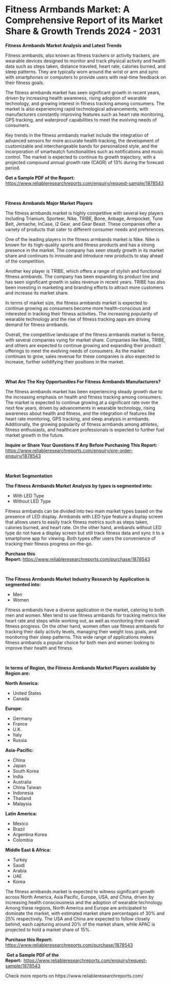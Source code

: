 <p><h1>Fitness Armbands Market: A Comprehensive Report of its Market Share & Growth Trends 2024 - 2031</h1></p><p><strong>Fitness Armbands Market Analysis and Latest Trends</strong></p>
<p><p>Fitness armbands, also known as fitness trackers or activity trackers, are wearable devices designed to monitor and track physical activity and health data such as steps taken, distance traveled, heart rate, calories burned, and sleep patterns. They are typically worn around the wrist or arm and sync with smartphones or computers to provide users with real-time feedback on their fitness goals.</p><p>The fitness armbands market has seen significant growth in recent years, driven by increasing health awareness, rising adoption of wearable technology, and growing interest in fitness tracking among consumers. The market is also experiencing rapid technological advancements, with manufacturers constantly improving features such as heart rate monitoring, GPS tracking, and waterproof capabilities to meet the evolving needs of consumers.</p><p>Key trends in the fitness armbands market include the integration of advanced sensors for more accurate health tracking, the development of customizable and interchangeable bands for personalized style, and the incorporation of smartwatch functionalities such as notifications and music control. The market is expected to continue its growth trajectory, with a projected compound annual growth rate (CAGR) of 13% during the forecast period.</p></p>
<p><strong>Get a Sample PDF of the Report:&nbsp;</strong> <a href="https://www.reliableresearchreports.com/enquiry/request-sample/1878543">https://www.reliableresearchreports.com/enquiry/request-sample/1878543</a></p>
<p>&nbsp;</p>
<p><strong>Fitness Armbands Major Market Players</strong></p>
<p><p>The fitness armbands market is highly competitive with several key players including Trianium, Sporteer, Nike, TRIBE, Bone, Anbage, Armpocket, Tune Belt, Jemache, InCase, i2 Gear, and Gear Beast. These companies offer a variety of products that cater to different consumer needs and preferences.</p><p>One of the leading players in the fitness armbands market is Nike. Nike is known for its high-quality sports and fitness products and has a strong presence in the market. The company has seen steady growth in its market share and continues to innovate and introduce new products to stay ahead of the competition.</p><p>Another key player is TRIBE, which offers a range of stylish and functional fitness armbands. The company has been expanding its product line and has seen significant growth in sales revenue in recent years. TRIBE has also been investing in marketing and branding efforts to attract more customers and increase its market share.</p><p>In terms of market size, the fitness armbands market is expected to continue growing as consumers become more health-conscious and interested in tracking their fitness activities. The increasing popularity of wearable technology and the rise of fitness tracking apps are driving demand for fitness armbands.</p><p>Overall, the competitive landscape of the fitness armbands market is fierce, with several companies vying for market share. Companies like Nike, TRIBE, and others are expected to continue growing and expanding their product offerings to meet the evolving needs of consumers. As the market continues to grow, sales revenue for these companies is also expected to increase, further solidifying their positions in the market.</p></p>
<p>&nbsp;</p>
<p><strong>What Are The Key Opportunities For Fitness Armbands Manufacturers?</strong></p>
<p><p>The fitness armbands market has been experiencing steady growth due to the increasing emphasis on health and fitness tracking among consumers. The market is expected to continue growing at a significant rate over the next few years, driven by advancements in wearable technology, rising awareness about health and fitness, and the integration of features like heart rate monitoring, GPS tracking, and sleep analysis in armbands. Additionally, the growing popularity of fitness armbands among athletes, fitness enthusiasts, and healthcare professionals is expected to further fuel market growth in the future.</p></p>
<p><strong>Inquire or Share Your Questions If Any Before Purchasing This Report:</strong> <a href="https://www.reliableresearchreports.com/enquiry/pre-order-enquiry/1878543">https://www.reliableresearchreports.com/enquiry/pre-order-enquiry/1878543</a></p>
<p>&nbsp;</p>
<p><strong>Market Segmentation</strong></p>
<p><strong>The Fitness Armbands Market Analysis by types is segmented into:</strong></p>
<p><ul><li>With LED Type</li><li>Without LED Type</li></ul></p>
<p><p>Fitness armbands can be divided into two main market types based on the presence of LED display. Armbands with LED type feature a display screen that allows users to easily track fitness metrics such as steps taken, calories burned, and heart rate. On the other hand, armbands without LED type do not have a display screen but still track fitness data and sync it to a smartphone app for viewing. Both types offer users the convenience of tracking their fitness progress on-the-go.</p></p>
<p><strong>Purchase this Report:&nbsp;</strong><a href="https://www.reliableresearchreports.com/purchase/1878543">https://www.reliableresearchreports.com/purchase/1878543</a></p>
<p>&nbsp;</p>
<p><strong>The Fitness Armbands Market Industry Research by Application is segmented into:</strong></p>
<p><ul><li>Men</li><li>Women</li></ul></p>
<p><p>Fitness armbands have a diverse application in the market, catering to both men and women. Men tend to use fitness armbands for tracking metrics like heart rate and steps while working out, as well as monitoring their overall fitness progress. On the other hand, women often use fitness armbands for tracking their daily activity levels, managing their weight loss goals, and monitoring their sleep patterns. This wide range of applications makes fitness armbands a popular choice for both men and women looking to improve their health and fitness.</p></p>
<p>&nbsp;</p>
<p><strong>In terms of Region, the Fitness Armbands Market Players available by Region are:</strong></p>
<p>
    <p> <strong> North America: </strong>
        <ul>
            <li>United States</li>
            <li>Canada</li>
        </ul>
        </p> 
    <p> <strong> Europe: </strong>
        <ul>
            <li>Germany</li>
            <li>France</li>
            <li>U.K.</li>
            <li>Italy</li>
            <li>Russia</li>
        </ul>
        </p> 
    <p> <strong> Asia-Pacific: </strong>
        <ul>
            <li>China</li>
            <li>Japan</li>
            <li>South Korea</li>
            <li>India</li>
            <li>Australia</li>
            <li>China Taiwan</li>
            <li>Indonesia</li>
            <li>Thailand</li>
            <li>Malaysia</li>
        </ul>
        </p> 
    <p> <strong> Latin America: </strong>
        <ul>
            <li>Mexico</li>
            <li>Brazil</li>
            <li>Argentina Korea</li>
            <li>Colombia</li>
        </ul>
        </p> 
    <p> <strong> Middle East & Africa: </strong>
        <ul>
            <li>Turkey</li>
            <li>Saudi</li>
            <li>Arabia</li>
            <li>UAE</li>
            <li>Korea</li>
        </ul>
    </p>
    </p>
<p><p>The fitness armbands market is expected to witness significant growth across North America, Asia Pacific, Europe, USA, and China, driven by increasing health consciousness and the adoption of wearable technology. Among these regions, North America and Europe are anticipated to dominate the market, with estimated market share percentages of 30% and 25% respectively. The USA and China are expected to follow closely behind, each capturing around 20% of the market share, while APAC is projected to hold a market share of 15%.</p></p>
<p><strong>Purchase this Report: </strong><a href="https://www.reliableresearchreports.com/purchase/1878543">https://www.reliableresearchreports.com/purchase/1878543</a></p>
<p>&nbsp;<strong>Get a Sample PDF of the Report:&nbsp;&nbsp;</strong><a href="https://www.reliableresearchreports.com/enquiry/request-sample/1878543">https://www.reliableresearchreports.com/enquiry/request-sample/1878543</a></p>
<p><strong></strong></p>
<p>Check more reports on https://www.reliableresearchreports.com/</p>